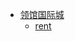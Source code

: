  - [领馆国际城](http://cd.fang.anjuke.com/loupan/240219.html)
    - [rent](http://cd.zu.anjuke.com/?t=1&from=0&comm_exist=on&kw=领馆国际城&cw=领馆国际城)